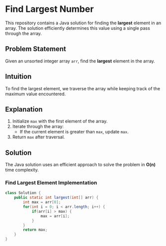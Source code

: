 # Find Largest Number

This repository contains a Java solution for finding the **largest** element in an array. The solution efficiently determines this value using a single pass through the array.

## Problem Statement
Given an unsorted integer array `arr`, find the **largest** element in the array.

## Intuition
To find the largest element, we traverse the array while keeping track of the maximum value encountered.

## Explanation
1. Initialize `max` with the first element of the array.
2. Iterate through the array:
   - If the current element is greater than `max`, update `max`.
3. Return `max` after traversal.

## Solution
The Java solution uses an efficient approach to solve the problem in **O(n)** time complexity.

### Find Largest Element Implementation
```java
class Solution {
    public static int largest(int[] arr) {
        int max = arr[0];
        for(int i = 0; i < arr.length; i++) {
            if(arr[i] > max) {
                max = arr[i];
            }
        }
        return max;
    }
}
```

